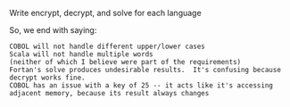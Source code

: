 Write encrypt, decrypt, and solve for each language


So, we end with saying:

    COBOL will not handle different upper/lower cases
    Scala will not handle multiple words
    (neither of which I believe were part of the requirements)
    Fortan's solve produces undesirable results.  It's confusing because decrypt works fine.
    COBOL has an issue with a key of 25 -- it acts like it's accessing adjacent memory, because its result always changes
